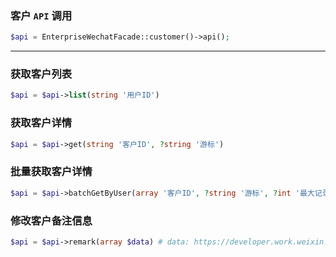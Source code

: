 ### 客户 `API` 调用
```php
$api = EnterpriseWechatFacade::customer()->api();
```

---

### 获取客户列表

```php
$api = $api->list(string '用户ID')
```

### 获取客户详情

```php
$api = $api->get(string '客户ID', ?string '游标')
```

### 批量获取客户详情

```php
$api = $api->batchGetByUser(array '客户ID', ?string '游标', ?int '最大记录数')
```

### 修改客户备注信息

```php
$api = $api->remark(array $data) # data: https://developer.work.weixin.qq.com/document/path/92115
```
